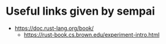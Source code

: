 # Useful links given by sempai
* https://doc.rust-lang.org/book/
	* https://rust-book.cs.brown.edu/experiment-intro.html
